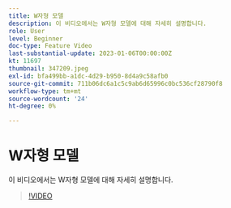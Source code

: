 ```yaml
---
title: W자형 모델
description: 이 비디오에서는 W자형 모델에 대해 자세히 설명합니다.
role: User
level: Beginner
doc-type: Feature Video
last-substantial-update: 2023-01-06T00:00:00Z
kt: 11697
thumbnail: 347209.jpeg
exl-id: bfa499bb-a1dc-4d29-b950-8d4a9c58afb0
source-git-commit: 711b06dc6a1c5c9ab6d65996c0bc536cf28790f8
workflow-type: tm+mt
source-wordcount: '24'
ht-degree: 0%

---
```


# W자형 모델

이 비디오에서는 W자형 모델에 대해 자세히 설명합니다.

>[!VIDEO](https://video.tv.adobe.com/v/347209/?quality=12&learn=on)
